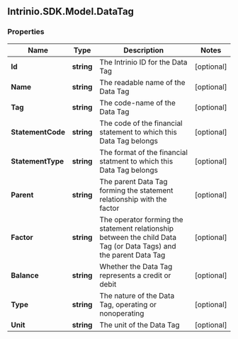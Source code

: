 ## Intrinio.SDK.Model.DataTag
### Properties

Name | Type | Description | Notes
------------ | ------------- | ------------- | -------------
**Id** | **string** | The Intrinio ID for the Data Tag | [optional] 
**Name** | **string** | The readable name of the Data Tag | [optional] 
**Tag** | **string** | The code-name of the Data Tag | [optional] 
**StatementCode** | **string** | The code of the financial statement to which this Data Tag belongs | [optional] 
**StatementType** | **string** | The format of the financial statment to which this Data Tag belongs | [optional] 
**Parent** | **string** | The parent Data Tag forming the statement relationship with the factor | [optional] 
**Factor** | **string** | The operator forming the statement relationship between the child Data Tag (or Data Tags) and the parent Data Tag | [optional] 
**Balance** | **string** | Whether the Data Tag represents a credit or debit | [optional] 
**Type** | **string** | The nature of the Data Tag, operating or nonoperating | [optional] 
**Unit** | **string** | The unit of the Data Tag | [optional] 


